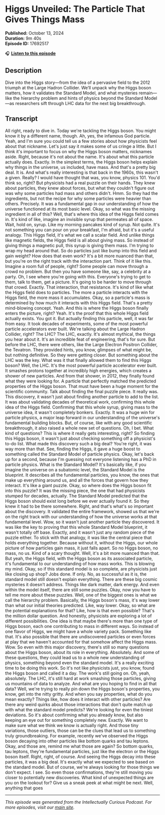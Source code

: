 # Higgs Unveiled: The Particle That Gives Things Mass

**Published:** October 13, 2024  
**Duration:** 9m 40s  
**Episode ID:** 17692517

🎧 **[Listen to this episode](https://intellectuallycurious.buzzsprout.com/2529712/episodes/17692517-higgs-unveiled-the-particle-that-gives-things-mass)**

## Description

Dive into the Higgs story—from the idea of a pervasive field to the 2012 triumph at the Large Hadron Collider. We’ll unpack why the Higgs boson matters, how it validates the Standard Model, and what mysteries remain—like the hierarchy problem and hints of physics beyond the Standard Model—as researchers sift through LHC data for the next big breakthrough.

## Transcript

All right, ready to dive in. Today we're tackling the Higgs boson. You might know it by a different name, though. Ah, yes, the infamous God particle. Yeah, and I'm sure you could tell us a few stories about how physicists feel about that nickname. Let's just say it makes some of us cringe a little. But I think it's important to focus on why the Higgs boson matters, nicknames aside. Right, because it's not about the name. It's about what this particle actually does. Exactly. In the simplest terms, the Higgs boson helps explain why things in the universe, us included, have mass. And that's a pretty big deal. It is. And what's really interesting is that back in the 1960s, this wasn't a given. Really? I would have thought that was, you know, physics 101. You'd think so, right? But physicists had a real puzzle on their hands. They knew about particles, they knew about forces, but what they couldn't figure out was why some particles had mass and others didn't. Hmm. So they had the ingredients, but not the recipe for why some particles were heavier than others. Precisely. It was a fundamental gap in our understanding of how the universe functioned at its most basic level. Okay, so what was the missing ingredient in all of this? Well, that's where this idea of the Higgs field comes in. It's kind of like, imagine an invisible syrup that permeates all of space. Wait, hold on, syrup. Like my morning pancakes kind of syrup. Not quite. It's not something you can pour on your breakfast, I'm afraid, but it's a useful analogy. This Higgs field, it's what we call a scalar field. And unlike things like magnetic fields, the Higgs field is all about giving mass. So instead of giving things a magnetic pull, this syrup is giving them mass. I'm trying to wrap my head around that. So do particles just like bump into this field and gain weight? How does that even work? It's a bit more nuanced than that, but you're on the right track with the interaction part. Think of it like this. Imagine a room full of people, right? Some people can move through a crowd no problem. But then you have someone like, say, a celebrity at a party. Oh, I see where you're going with this. Everyone's trying to get to them, talk to them, get a picture. It's going to be harder to move through that crowd. Exactly. That interaction, that resistance. It's kind of like what the Higgs field does to particles. The more a particle interacts with the Higgs field, the more mass it accumulates. Okay, so a particle's mass is determined by how much it interacts with this Higgs field. That's a pretty mind-blowing concept. Yeah. And this is where the Higgs boson finally enters the picture, right? Yeah. It's the proof that this whole Higgs field actually exists. You got it. But actually finding this particle, well, it was far from easy. It took decades of experiments, some of the most powerful particle accelerators ever built. We're talking about the Large Hadron Collider, right? The LHC? The LHC, exactly. It's almost mythical, the things you hear about it. It's an incredible feat of engineering, that's for sure. But before the LHC, there were others, like the Large Electron Positron Collider, the Tevatron. They provided hints, you know, glimpses of what might be, but nothing definitive. So they were getting closer. But something about the LHC was the key. What was it that finally allowed them to find this Higgs boson? Well, the LHC. It's the most powerful particle accelerator ever built. It smashes protons together at incredibly high energies, which creates a shower of new particles. And from that shower, in 2012, they finally found what they were looking for. A particle that perfectly matched the predicted properties of the Higgs boson. That must have been a huge moment for the scientific community. Talk about finding the final puzzle piece. It really was. This discovery, it wasn't just about finding another particle to add to the list. It was about validating decades of theoretical work, confirming this whole idea of the Higgs field. Confirming that this whole syrup, giving mass to the universe idea, it wasn't completely bonkers. Exactly. It was a huge win for particle physics, a major leap forward in our understanding of the universe's fundamental building blocks. But, of course, like with any good scientific breakthrough, it also raised a whole new set of questions. Oh, I bet. What kind of questions? This is where it really gets interesting, right? So finding this Higgs boson, it wasn't just about checking something off a physicist's to-do list. What made this discovery such a big deal? You're right, it was way more than that. See, finding the Higgs, it gave a huge boost to something called the Standard Model of particle physics. Okay, let's back up for a second, because I'm guessing not everyone listening has a PhD in particle physics. What is the Standard Model? It's basically like, if you imagine the universe on a subatomic level, the Standard Model is the blueprint. It describes all the fundamental particles, you know, the ones that make up everything around us, and all the forces that govern how they interact. It's like a giant puzzle. Okay, so where does the Higgs boson fit into this puzzle? It was the missing piece, the one that had physicists stumped for decades, actually. The Standard Model predicted that the Higgs boson should exist long before we ever actually found it. So they knew it had to be there somewhere. Right, and that's what's so important about the discovery. It validated the entire framework, showed us that we're on the right track with our understanding of how the universe works at that fundamental level. Wow, so it wasn't just another particle they discovered. It was like the key to proving that this whole Standard Model blueprint, it wasn't totally off base. Exactly, and it wasn't just any random piece of the puzzle either. To stick with that analogy, it was like the central piece that holds everything together. Because without it, without the Higgs, our whole picture of how particles gain mass, it just falls apart. So no Higgs boson, no mass, no us. Kind of a scary thought. Well, it's a bit more nuanced than that. But yeah, the Higgs field, with the Higgs boson as its associated particle, it's fundamental to our understanding of how mass works. This is blowing my mind. Okay, so if this standard model is so complete, are physicists just like closing up shop? Jobs done. If only. No, as successful as it is, the standard model still doesn't explain everything. There are these big cosmic mysteries it doesn't address. Things like dark matter, dark energy. And even within the model itself, there are still some puzzles. Okay, now you have to tell me more about these puzzles. Well, one of the biggest ones is what we call the hierarchy problem. Basically, the Higgs boson's mass, it's way lower than what our initial theories predicted. Like, way lower. Okay, so what are the potential explanations for that? Like, how is that even possible? That's the million dollar question. And honestly, physicists are exploring a lot of different possibilities. One idea is that maybe there's more than one type of Higgs boson, each one contributing to mass in different ways. So instead of one flavor of Higgs, we might have a whole variety pack. Something like that. It's also possible that there are undiscovered particles or even forces at play that we haven't accounted for that somehow affect the Higgs mass. Wow. So even with this major discovery, there's still so many questions about the Higgs boson, about its role in everything. Absolutely. And some of these questions, they could lead us to a whole new understanding of physics, something beyond even the standard model. It's a really exciting time to be doing this work. So it's not like physicists just, you know, found the Higgs boson and called it a day. The work's still going on. Oh, yeah, absolutely. The LHC, it's still hard at work smashing those particles, giving us mountains of data to analyze. And what are you hoping to find in all that data? Well, we're trying to really pin down the Higgs boson's properties, you know, get into the nitty gritty. And when you say properties, what do you mean exactly? Things like, how does it interact with other particles? Are there any weird quirks about those interactions that don't quite match up with what the standard model predicts? We're looking for even the tiniest deviations. So it's about confirming what you already know, but also keeping an eye out for something completely new. Exactly. We want to make sure what we think we know is actually right. And those tiny variations, those outliers, those can be the clues that lead us to something truly groundbreaking. For example, recently we've observed the Higgs boson decaying into other particles like bottom quarks and tau leptons. Okay, and those are, remind me what those are again? So bottom quarks, tau leptons, they're fundamental particles, just like the electron or the Higgs boson itself. Right, right, of course. And seeing the Higgs decay into these particles, it was a big deal. It's exactly what we expected to see based on the standard model. But of course, we're always looking for those things we don't expect. I see. So even those confirmations, they're still moving you closer to potentially new discoveries. What kind of unexpected things are you on the lookout for? Give us a sneak peek at what might be next. Well, anything that goes

---
*This episode was generated from the Intellectually Curious Podcast. For more episodes, visit our [main site](https://intellectuallycurious.buzzsprout.com).*

